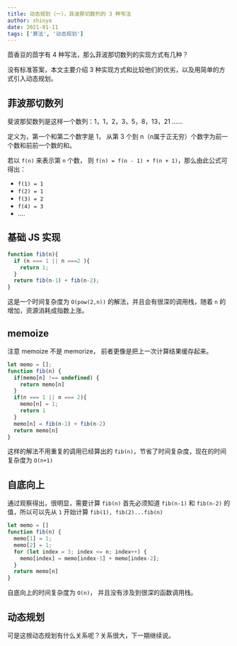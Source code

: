 ```yaml
---
title: 动态规划（一），菲波那切数列的 3 种写法
author: shinya
date: 2021-01-11
tags: ['算法', '动态规划']
---
```


茴香豆的茴字有 4 种写法，那么菲波那切数列的实现方式有几种？

没有标准答案，本文主要介绍 3 种实现方式和比较他们的优劣，以及用简单的方式引入动态规划。

## 菲波那切数列

斐波那契数列是这样一个数列：1，1，2，3，5，8，13，21 ......

定义为，第一个和第二个数字是 1， 从第 3 个到 n（n属于正无穷）个数字为前一个数和前前一个数的和。

若以 `f(n)` 来表示第 `n` 个数， 则 `f(n) = f(n - 1) + f(n + 1)`，那么由此公式可得出：

- `f(1) = 1`
- `f(2) = 1`
- `f(3) = 2`
- `f(4) = 3`
- ....

## 基础 JS 实现

```javascript
function fib(n){
  if (n === 1 || n ===2 ){
    return 1;
  }
  return fib(n-1) + fib(n-2);
}
```

这是一个时间复杂度为 `O(pow(2,n))` 的解法，并且会有很深的调用栈，随着 `n` 的增加，资源消耗成指数上涨。

## memoize

注意 memoize 不是 memorize， 前者更像是把上一次计算结果缓存起来。

```javascript
let memo = [];
function fib(n) {
  if(memo[n] !== undefined) {
    return memo[n]
  }
  if(n === 1 || n === 2){
    memo[n] = 1;
    return 1
  }
  memo[n] = fib(n-1) + fib(n-2)
  return memo[n]
}
```

这样的解法不用重复的调用已经算出的 `fib(n)`，节省了时间复杂度，现在的时间复杂度为 `O(n+1)`

## 自底向上

通过观察得出，很明显，需要计算 `fib(n)` 首先必须知道 `fib(n-1)` 和 `fib(n-2)` 的值，所以可以先从 `1` 开始计算 `fib(1), fib(2)...fib(n)`

```javascript
let memo = []
function fib(n) {
  memo[1] = 1;
  memo[2] = 1;
  for (let index = 3; index <= n; index++) {
    memo[index] = memo[index-1] + memo[index-2];
  }
  return memo[n]
}
```

自底向上的时间复杂度为 `O(n)`， 并且没有涉及到很深的函数调用栈。

## 动态规划

可是这根动态规划有什么关系呢？关系很大，下一期继续说。
